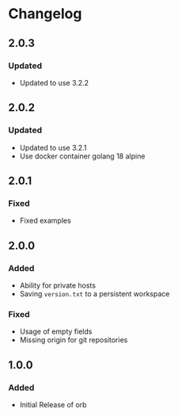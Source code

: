 # Changelog

## 2.0.3
### Updated
* Updated to use 3.2.2

## 2.0.2
### Updated
* Updated to use 3.2.1
* Use docker container golang 18 alpine

## 2.0.1
### Fixed
* Fixed examples

## 2.0.0
### Added
* Ability for private hosts
* Saving `version.txt` to a persistent workspace

### Fixed
* Usage of empty fields
* Missing origin for git repositories

## 1.0.0
### Added
 * Initial Release of orb
